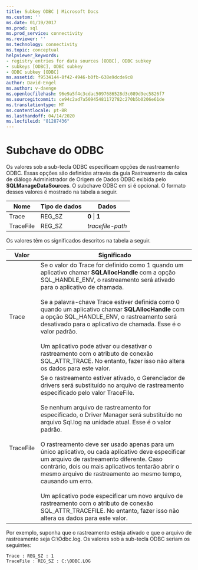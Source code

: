 ```yaml
---
title: Subkey ODBC | Microsoft Docs
ms.custom: ''
ms.date: 01/19/2017
ms.prod: sql
ms.prod_service: connectivity
ms.reviewer: ''
ms.technology: connectivity
ms.topic: conceptual
helpviewer_keywords:
- registry entries for data sources [ODBC], ODBC subkey
- subkeys [ODBC], ODBC subkey
- ODBC subkey [ODBC]
ms.assetid: f9534144-8f42-4946-b0fb-638e9dcde9c8
author: David-Engel
ms.author: v-daenge
ms.openlocfilehash: 96e9a5f4c3cdac5097686528d3c089d9ec5826f7
ms.sourcegitcommit: ce94c2ad7a50945481172782c270b5b0206e61de
ms.translationtype: MT
ms.contentlocale: pt-BR
ms.lasthandoff: 04/14/2020
ms.locfileid: "81287436"
---
```

# <a name="odbc-subkey"></a>Subchave do ODBC
Os valores sob a sub-tecla ODBC especificam opções de rastreamento ODBC. Essas opções são definidas através da guia Rastreamento da caixa de diálogo Administrador de Origem de Dados ODBC exibida pelo **SQLManageDataSources**. O subchave ODBC em si é opcional. O formato desses valores é mostrado na tabela a seguir.  
  
|Nome|Tipo de dados|Dados|  
|----------|---------------|----------|  
|Trace|REG_SZ|**0** &#124; **1**|  
|TraceFile|REG_SZ|*tracefile-path*|  
  
 Os valores têm os significados descritos na tabela a seguir.  
  
|Valor|Significado|  
|-----------|-------------|  
|Trace|Se o valor do Trace for definido como 1 quando um aplicativo chamar **SQLAllocHandle** com a opção SQL_HANDLE_ENV, o rastreamento será ativado para o aplicativo de chamada.<br /><br /> Se a palavra-chave Trace estiver definida como 0 quando um aplicativo chamar **SQLAllocHandle** com a opção SQL_HANDLE_ENV, o rastreamento será desativado para o aplicativo de chamada. Esse é o valor padrão.<br /><br /> Um aplicativo pode ativar ou desativar o rastreamento com o atributo de conexão SQL_ATTR_TRACE. No entanto, fazer isso não altera os dados para este valor.|  
|TraceFile|Se o rastreamento estiver ativado, o Gerenciador de drivers será substituído no arquivo de rastreamento especificado pelo valor TraceFile.<br /><br /> Se nenhum arquivo de rastreamento for especificado, o Driver Manager será substituído no arquivo Sql.log na unidade atual. Esse é o valor padrão.<br /><br /> O rastreamento deve ser usado apenas para um único aplicativo, ou cada aplicativo deve especificar um arquivo de rastreamento diferente. Caso contrário, dois ou mais aplicativos tentarão abrir o mesmo arquivo de rastreamento ao mesmo tempo, causando um erro.<br /><br /> Um aplicativo pode especificar um novo arquivo de rastreamento com o atributo de conexão SQL_ATTR_TRACEFILE. No entanto, fazer isso não altera os dados para este valor.|  
  
 Por exemplo, suponha que o rastreamento esteja ativado e que o arquivo de rastreamento seja C:\Odbc.log. Os valores sob a sub-tecla ODBC seriam os seguintes:  
  
```  
Trace : REG_SZ : 1  
TraceFile : REG_SZ : C:\ODBC.LOG  
  
```
